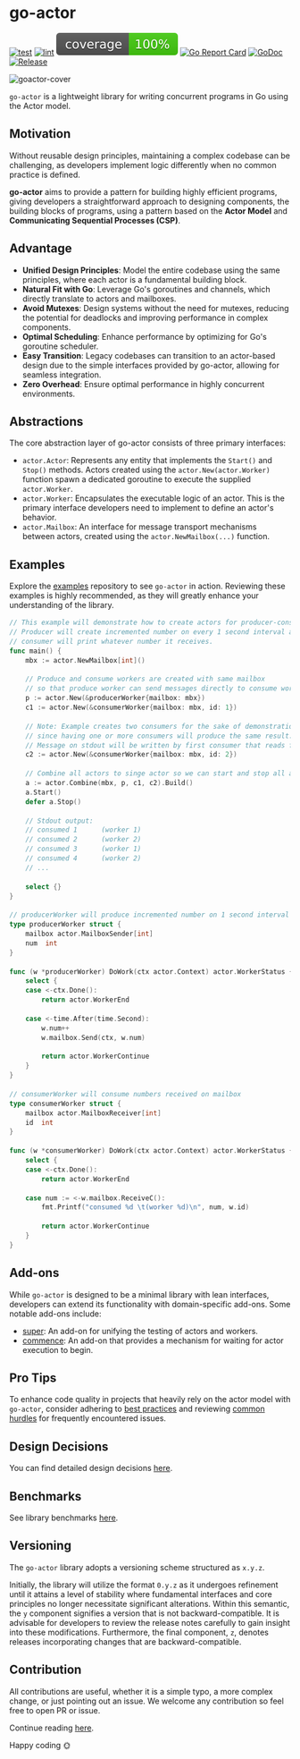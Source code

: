 # go-actor

[![test](https://github.com/vladopajic/go-actor/actions/workflows/test.yml/badge.svg?branch=main)](https://github.com/vladopajic/go-actor/actions/workflows/test.yml)
[![lint](https://github.com/vladopajic/go-actor/actions/workflows/lint.yml/badge.svg?branch=main)](https://github.com/vladopajic/go-actor/actions/workflows/lint.yml)
[![coverage](https://raw.githubusercontent.com/vladopajic/go-actor/badges/.badges/main/coverage.svg)](./.testcoverage.yml)
[![Go Report Card](https://goreportcard.com/badge/github.com/vladopajic/go-actor?cache=v1)](https://goreportcard.com/report/github.com/vladopajic/go-actor)
[![GoDoc](https://godoc.org/github.com/vladopajic/go-actor?status.svg)](https://godoc.org/github.com/vladopajic/go-actor)
[![Release](https://img.shields.io/github/v/release/vladopajic/go-actor?color=%23007ec6)](https://github.com/vladopajic/go-actor/releases/latest)

![goactor-cover](https://user-images.githubusercontent.com/4353513/185381081-2e2a07f3-c13a-4946-a250-b2cbe6588f60.png)

`go-actor` is a lightweight library for writing concurrent programs in Go using the Actor model.


## Motivation

Without reusable design principles, maintaining a complex codebase can be challenging, as developers implement logic differently when no common practice is defined.

**go-actor** aims to provide a pattern for building highly efficient programs, giving developers a straightforward approach to designing components, the building blocks of programs, using a pattern based on the **Actor Model** and **Communicating Sequential Processes (CSP)**.

## Advantage

- **Unified Design Principles**: Model the entire codebase using the same principles, where each actor is a fundamental building block.
- **Natural Fit with Go**: Leverage Go's goroutines and channels, which directly translate to actors and mailboxes.
- **Avoid Mutexes**: Design systems without the need for mutexes, reducing the potential for deadlocks and improving performance in complex components.
- **Optimal Scheduling**: Enhance performance by optimizing for Go's goroutine scheduler.
-  **Easy Transition**: Legacy codebases can transition to an actor-based design due to the simple interfaces provided by go-actor, allowing for seamless integration.
- **Zero Overhead**: Ensure optimal performance in highly concurrent environments.


## Abstractions

The core abstraction layer of go-actor consists of three primary interfaces:

- `actor.Actor`: Represents any entity that implements the `Start()` and `Stop()` methods. Actors created using the `actor.New(actor.Worker)` function spawn a dedicated goroutine to execute the supplied `actor.Worker`.
- `actor.Worker`: Encapsulates the executable logic of an actor. This is the primary interface developers need to implement to define an actor's behavior.
- `actor.Mailbox`: An interface for message transport mechanisms between actors, created using the `actor.NewMailbox(...)` function.


## Examples

Explore the [examples](https://github.com/vladopajic/go-actor-examples) repository to see `go-actor` in action. Reviewing these examples is highly recommended, as they will greatly enhance your understanding of the library.


```go
// This example will demonstrate how to create actors for producer-consumer use case.
// Producer will create incremented number on every 1 second interval and
// consumer will print whatever number it receives.
func main() {
	mbx := actor.NewMailbox[int]()

	// Produce and consume workers are created with same mailbox
	// so that produce worker can send messages directly to consume worker
	p := actor.New(&producerWorker{mailbox: mbx})
	c1 := actor.New(&consumerWorker{mailbox: mbx, id: 1})

	// Note: Example creates two consumers for the sake of demonstration
	// since having one or more consumers will produce the same result. 
	// Message on stdout will be written by first consumer that reads from mailbox.
	c2 := actor.New(&consumerWorker{mailbox: mbx, id: 2})

	// Combine all actors to singe actor so we can start and stop all at once
	a := actor.Combine(mbx, p, c1, c2).Build()
	a.Start()
	defer a.Stop()
	
	// Stdout output:
	// consumed 1      (worker 1)
	// consumed 2      (worker 2)
	// consumed 3      (worker 1)
	// consumed 4      (worker 2)
	// ...

	select {}
}

// producerWorker will produce incremented number on 1 second interval
type producerWorker struct {
	mailbox actor.MailboxSender[int]
	num  int
}

func (w *producerWorker) DoWork(ctx actor.Context) actor.WorkerStatus {
	select {
	case <-ctx.Done():
		return actor.WorkerEnd

	case <-time.After(time.Second):
		w.num++
		w.mailbox.Send(ctx, w.num)

		return actor.WorkerContinue
	}
}

// consumerWorker will consume numbers received on mailbox
type consumerWorker struct {
	mailbox actor.MailboxReceiver[int]
	id  int
}

func (w *consumerWorker) DoWork(ctx actor.Context) actor.WorkerStatus {
	select {
	case <-ctx.Done():
		return actor.WorkerEnd

	case num := <-w.mailbox.ReceiveC():
		fmt.Printf("consumed %d \t(worker %d)\n", num, w.id)

		return actor.WorkerContinue
	}
}
```

## Add-ons

While `go-actor` is designed to be a minimal library with lean interfaces, developers can extend its functionality with domain-specific add-ons. Some notable add-ons include:

- [super](https://github.com/vladopajic/go-super-actor): An add-on for unifying the testing of actors and workers.
- [commence](https://github.com/vladopajic/go-actor-commence): An add-on that provides a mechanism for waiting for actor execution to begin.


## Pro Tips

To enhance code quality in projects that heavily rely on the actor model with `go-actor`, consider adhering to [best practices](./docs/best_practices.md) and reviewing [common hurdles](./docs/common_hurdles.md) for frequently encountered issues.

## Design Decisions

You can find detailed design decisions [here](./docs/design_decisions.md).

## Benchmarks

See library benchmarks [here](./docs/benchmarks.md).


## Versioning

The `go-actor` library adopts a versioning scheme structured as `x.y.z`.

Initially, the library will utilize the format `0.y.z` as it undergoes refinement until it attains a level of stability where fundamental interfaces and core principles no longer necessitate significant alterations. Within this semantic, the `y` component signifies a version that is not backward-compatible. It is advisable for developers to review the release notes carefully to gain insight into these modifications. Furthermore, the final component, `z`, denotes releases incorporating changes that are backward-compatible. 


## Contribution

All contributions are useful, whether it is a simple typo, a more complex change, or just pointing out an issue. We welcome any contribution so feel free to open PR or issue. 

Continue reading [here](./docs/contributing.md).


Happy coding 🌞
